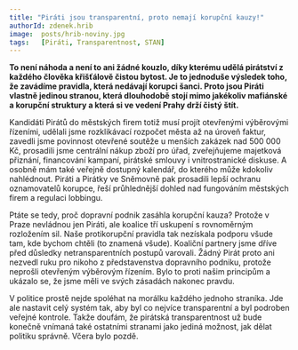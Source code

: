 ```yaml
---
title: "Piráti jsou transparentní, proto nemají korupční kauzy!"
authorId: zdenek.hrib
image: 	posts/hrib-noviny.jpg
tags:   [Piráti, Transparentnost, STAN]
---
```


**To není náhoda a není to ani žádné kouzlo, díky kterému udělá pirátství z každého člověka křišťálově čistou bytost. Je to jednoduše výsledek toho, že zavádíme pravidla, která nedávají korupci šanci. Proto jsou Piráti vlastně jedinou stranou, která dlouhodobě stojí mimo jakékoliv mafiánské a korupční struktury a která si ve vedení Prahy drží čistý štít.**

Kandidáti Pirátů do městských firem totiž musí projít otevřenými výběrovými řízeními, udělali jsme rozklikávací rozpočet města až na úroveň faktur, zavedli jsme povinnost otevřené soutěže u menších zakázek nad 500 000 Kč, prosadili jsme centrální nákup zboží pro úřad, zveřejňujeme majetková přiznání, financování kampaní, pirátské smlouvy i vnitrostranické diskuse. A osobně mám také veřejně dostupný kalendář, do kterého může kdokoliv nahlédnout. Piráti a Pirátky ve Sněmovně pak prosadili lepší ochranu oznamovatelů korupce, řeší průhlednější dohled nad fungováním městských firem a regulaci lobbingu.

Ptáte se tedy, proč dopravní podnik zasáhla korupční kauza? Protože v Praze nevládnou jen Piráti, ale koalice tří uskupení s rovnoměrným rozložením sil. Naše protikorupční pravidla tak nezískala podporu všude tam, kde bychom chtěli (to znamená všude). Koaliční partnery jsme dříve před důsledky netransparentních postupů varovali. Žádný Pirát proto ani nezvedl ruku pro nikoho z představenstva dopravního podniku, protože neprošli otevřeným výběrovým řízením. Bylo to proti našim principům a ukázalo se, že jsme měli ve svých zásadách nakonec pravdu.

V politice prostě nejde spoléhat na morálku každého jednoho straníka. Jde ale nastavit celý systém tak, aby byl co nejvíce transparentní a byl podroben veřejné kontrole. Takže doufám, že pirátská transparentnost už bude konečně vnímaná také ostatními stranami jako jediná možnost, jak dělat politiku správně. Včera bylo pozdě.